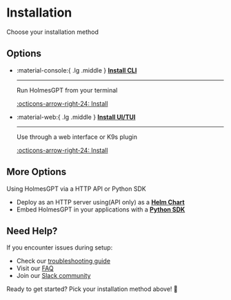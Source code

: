 # Installation

Choose your installation method

## Options

<div class="grid cards" markdown>

-   :material-console:{ .lg .middle } **[Install CLI](cli-installation.md)**

    ---

    Run HolmesGPT from your terminal

    [:octicons-arrow-right-24: Install](installation/cli-installation.md)

-   :material-web:{ .lg .middle } **[Install UI/TUI](ui-installation.md)**

    ---

    Use through a web interface or K9s plugin

    [:octicons-arrow-right-24: Install](installation/ui-installation.md)


</div>

## More Options

Using HolmesGPT via a HTTP API or Python SDK

* Deploy as an HTTP server using(API only) as a **[Helm Chart](installation/kubernetes-installation.md)**
* Embed HolmesGPT in your applications with a **[Python SDK](installation/python-installation.md)**

## Need Help?

If you encounter issues during setup:

- Check our [troubleshooting guide](../reference/troubleshooting.md)
- Visit our [FAQ](../reference/)
- Join our [Slack community](https://robustacommunity.slack.com)

Ready to get started? Pick your installation method above! 🚀
